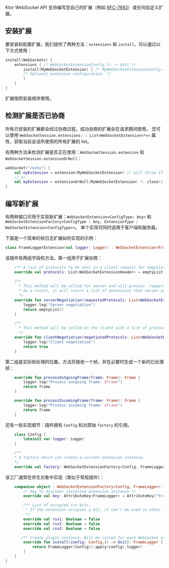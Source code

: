 [//]: # (title: WebSocket 扩展 API)

Ktor WebSocket API 支持编写您自己的扩展（例如 [RFC-7692](https://tools.ietf.org/html/rfc7692)）或任何自定义扩展。

## 安装扩展

要安装和配置扩展，我们提供了两种方法：`extensions` 和 `install`，可以通过以下方式使用：
```kotlin
install(WebSockets) {
    extensions { /* WebSocketExtensionConfig.() -> Unit */
        install(MyWebSocketExtension) { /* MyWebSocketExtensionConfig.() -> Unit */
        /* Optional extension configuration. */ 
        }
    }
}
```

扩展按照安装顺序使用。

## 检测扩展是否已协商

所有已安装的扩展都会经过协商过程，成功协商的扩展会在请求期间使用。
您可以使用 `WebSocketSession.extensions: : List<WebSocketExtension<*>>` 属性，获取当前会话所使用的所有扩展的 list。

有两种方法来检测扩展是否正在使用：`WebSocketSession.extension` 和 `WebSocketSession.extensionOrNull`：
```kotlin
webSocket("/echo") {
    val myExtension = extension(MyWebSocketExtension) // will throw if `MyWebSocketExtension` is not negotiated
    // or
    val myExtension = extensionOrNull(MyWebSocketExtension) ?: close() // will close the session if `MyWebSocketExtension` is not negotiated
}
```

## 编写新扩展

有两种接口可用于实现新扩展：`WebSocketExtension<ConfigType: Any>` 和 `WebSocketExtensionFactory<ConfigType : Any, ExtensionType : WebSocketExtension<ConfigType>>`。
单个实现可同时适用于客户端和服务器。

下面是一个简单的帧日志扩展如何实现的示例：

```kotlin
class FrameLoggerExtension(val logger: Logger) : WebSocketExtension<FrameLogger.Config> {
```

该插件有两组字段和方法。第一组用于扩展协商：

```kotlin
    /** A list of protocols to be sent in a client request for negotiation **/
    override val protocols: List<WebSocketExtensionHeader> = emptyList()
   
    /** 
      * This method will be called for server and will process `requestedProtocols` from the client.
      * As a result, it will return a list of extensions that server agrees to use.
      */
    override fun serverNegotiation(requestedProtocols: List<WebSocketExtensionHeader>): List<WebSocketExtensionHeader> {
        logger.log("Server negotiation")
        return emptyList()
    }

    /**
      * This method will be called on the client with a list of protocols, produced by `serverNegotiation`. It will decide if these extensions should be used. 
      */ 
    override fun clientNegotiation(negotiatedProtocols: List<WebSocketExtensionHeader>): Boolean {
        logger.log("Client negotiation")
        return true
    }

```

第二组是实际帧处理的位置。方法将接收一个帧，并在必要时生成一个新的已处理帧：

```kotlin
    override fun processOutgoingFrame(frame: Frame): Frame {
        logger.log("Process outgoing frame: $frame")
        return frame
    }

    override fun processIncomingFrame(frame: Frame): Frame {
        logger.log("Process incoming frame: $frame")
        return frame
    }
```

还有一些实现细节：插件拥有 `Config` 和对原始 `factory` 的引用。

```kotlin
    class Config {
        lateinit var logger: Logger
    }

    /**
    * A factory which can create a current extension instance. 
    */
    override val factory: WebSocketExtensionFactory<Config, FrameLogger> = FrameLoggerExtension
```

该工厂通常在伴生对象中实现（类似于常规插件）：

```kotlin
    companion object : WebSocketExtensionFactory<Config, FrameLogger> {
        /* Key to discover installed extension instance */
        override val key: AttributeKey<FrameLogger> = AttributeKey("frame-logger")

        /** List of occupied rsv bits.
         * If the extension occupies a bit, it can't be used in other installed extensions. We use these bits to prevent plugin conflicts(prevent installing multiple compression plugins). If you're implementing a plugin using some RFC, rsv occupied bits should be referenced there.
         */
        override val rsv1: Boolean = false
        override val rsv2: Boolean = false
        override val rsv3: Boolean = false

       /** Create plugin instance. Will be called for each WebSocket session **/
        override fun install(config: Config.() -> Unit): FrameLogger {
            return FrameLogger(Config().apply(config).logger)
        }
    }
}